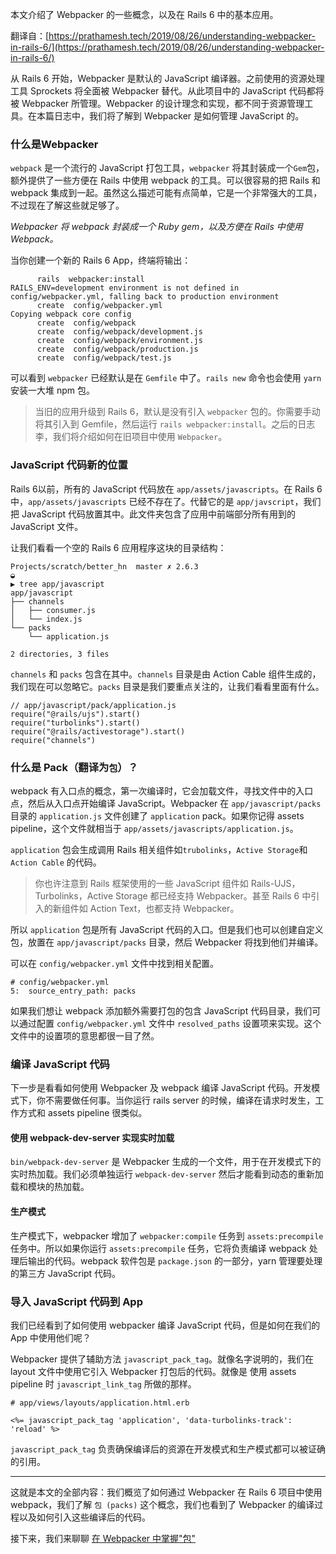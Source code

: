 本文介绍了 Webpacker 的一些概念，以及在 Rails 6 中的基本应用。

翻译自：[https://prathamesh.tech/2019/08/26/understanding-webpacker-in-rails-6/](https://prathamesh.tech/2019/08/26/understanding-webpacker-in-rails-6/)


从 Rails 6 开始，Webpacker 是默认的 JavaScript 编译器。之前使用的资源处理工具 Sprockets 将全面被 Webpacker 替代。从此项目中的 JavaScript 代码都将被 Webpacker 所管理。Webpacker 的设计理念和实现，都不同于资源管理工具。在本篇日志中，我们将了解到 Webpacker 是如何管理 JavaScript 的。

### 什么是Webpacker 

`webpack` 是一个流行的 JavaScript 打包工具，`webpacker` 将其封装成一个`Gem`包，额外提供了一些方便在 Rails 中使用 webpack 的工具。可以很容易的把 Rails 和 webpack 集成到一起。虽然这么描述可能有点简单，它是一个非常强大的工具，不过现在了解这些就足够了。

*Webpacker 将 webpack  封装成一个 Ruby gem，以及方便在 Rails 中使用 Webpack。*

当你创建一个新的 Rails 6 App，终端将输出：

```
      rails  webpacker:install
RAILS_ENV=development environment is not defined in config/webpacker.yml, falling back to production environment
      create  config/webpacker.yml
Copying webpack core config
      create  config/webpack
      create  config/webpack/development.js
      create  config/webpack/environment.js
      create  config/webpack/production.js
      create  config/webpack/test.js
```

可以看到 `webpacker` 已经默认是在 `Gemfile` 中了。`rails new` 命令也会使用 `yarn` 安装一大堆 npm 包。

> 当旧的应用升级到 Rails 6，默认是没有引入 `webpacker` 包的。你需要手动将其引入到 Gemfile，然后运行 `rails webpacker:install`。之后的日志李，我们将介绍如何在旧项目中使用 `Webpacker`。

### JavaScript 代码新的位置

Rails 6以前，所有的 JavaScript 代码放在 `app/assets/javascripts`。在 Rails 6 中，`app/assets/javascripts` 已经不存在了。代替它的是 `app/javscript`，我们把 JavaScript 代码放置其中。此文件夹包含了应用中前端部分所有用到的JavaScript 文件。

让我们看看一个空的 Rails 6 应用程序这块的目录结构：

```
Projects/scratch/better_hn  master ✗ 2.6.3                                                        ◒
▶ tree app/javascript
app/javascript
├── channels
│   ├── consumer.js
│   └── index.js
└── packs
    └── application.js

2 directories, 3 files
```

`channels` 和 `packs` 包含在其中。`channels` 目录是由 Action Cable 组件生成的，我们现在可以忽略它。`packs` 目录是我们要重点关注的，让我们看看里面有什么。

```
// app/javascript/pack/application.js
require("@rails/ujs").start()
require("turbolinks").start()
require("@rails/activestorage").start()
require("channels")
```

### 什么是 Pack（翻译为`包`）？

webpack 有入口点的概念，第一次编译时，它会加载文件，寻找文件中的入口点，然后从入口点开始编译 JavaScript。Webpacker 在 `app/javascript/packs` 目录的 `application.js` 文件创建了 `application` pack。如果你记得 assets pipeline，这个文件就相当于 `app/assets/javascripts/application.js`。

`application` 包会生成调用 Rails 相关组件如`trubolinks`，`Active Storage`和`Action Cable` 的代码。

> 你也许注意到 Rails 框架使用的一些 JavaScript 组件如 Rails-UJS，Turbolinks，Active Storage 都已经支持  Webpacker。甚至 Rails 6 中引入的新组件如 Action Text，也都支持 Webpacker。

所以 `application` 包是所有 JavaScript 代码的入口。但是我们也可以创建自定义包，放置在 `app/javascript/packs` 目录，然后 Webpacker 将找到他们并编译。

可以在 `config/webpacker.yml` 文件中找到相关配置。

```
# config/webpacker.yml
5:  source_entry_path: packs
```

如果我们想让 webpack 添加额外需要打包的包含 JavaScript 代码目录，我们可以通过配置 `config/webpacker.yml` 文件中 `resolved_paths` 设置项来实现。这个文件中的设置项的意思都很一目了然。

### 编译 JavaScript 代码

下一步是看看如何使用 Webpacker 及 webpack 编译 JavaScript 代码。开发模式下，你不需要做任何事。当你运行 rails server 的时候，编译在请求时发生，工作方式和 assets pipeline 很类似。

#### 使用 webpack-dev-server 实现实时加载

`bin/webpack-dev-server` 是 Webpacker 生成的一个文件，用于在开发模式下的实时热加载。我们必须单独运行 `webpack-dev-server` 然后才能看到动态的重新加载和模块的热加载。

#### 生产模式

生产模式下，webpacker 增加了 `webpacker:compile` 任务到 `assets:precompile` 任务中。所以如果你运行 `assets:precompile` 任务，它将负责编译 webpack 处理后输出的代码。webpack 软件包是 `package.json` 的一部分，yarn 管理要处理的第三方 JavaScript 代码。

### 导入 JavaScript 代码到 App

我们已经看到了如何使用 webpacker 编译 JavaScript 代码，但是如何在我们的 App 中使用他们呢？

Webpacker 提供了辅助方法 `javascript_pack_tag`。就像名字说明的，我们在 layout 文件中使用它引入 Webpacker 打包后的代码。就像是 
使用 assets pipeline 时 `javascript_link_tag` 所做的那样。

```
# app/views/layouts/application.html.erb

<%= javascript_pack_tag 'application', 'data-turbolinks-track': 'reload' %>
```

`javascript_pack_tag` 负责确保编译后的资源在开发模式和生产模式都可以被证确的引用。

-----

这就是本文的全部内容：我们概览了如何通过 Webpacker 在 Rails 6 项目中使用 webpack，我们了解 `包 (packs)` 这个概念，我们也看到了 Webpacker 的编译过程以及如何引入这些编译后的代码。

接下来，我们来聊聊 [在 Webpacker 中掌握"包"](https://prathamesh.tech/2019/09/24/mastering-packs-in-webpacker/)

